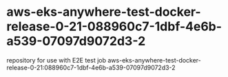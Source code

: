 # aws-eks-anywhere-test-docker-release-0-21-088960c7-1dbf-4e6b-a539-07097d9072d3-2
repository for use with E2E test job aws-eks-anywhere-test-docker-release-0-21:088960c7-1dbf-4e6b-a539-07097d9072d3-2
